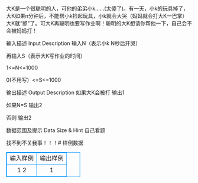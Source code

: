 # 
大K是一个很聪明的人，可他的弟弟小k......(太傻了)。有一天，小k的玩具掉了，大K如果n分钟后，不能帮小k捡起玩具，小k就会大哭（妈妈就会打大K一巴掌）大K就“掺"了。可大K再聪明也要写作业啊！聪明的大K想请你帮他一下，自己会不会被妈妈打！

输入描述 Input Description
输入N（表示小k N秒后开哭）

再输入S（表示大K写作业的时间）

1<=N<=1000

0(不用写）<=S<=1000

输出描述 Output Description
如果大K会被打 输出1

如果N=S   输出2

否则 输出2


数据范围及提示 Data Size & Hint
自己看题

找不到不关我事！！！# 样例数据
<style>
        table,table tr th, table tr td { border:1px solid #0094ff; }
        table { width: 200px; min-height: 25px; line-height: 25px; text-align: center; border-collapse: collapse;}   
    </style>
<table>
	<tr>
		<td>输入样例</td>
		<td>输出样例</td>
	</tr>
<tr><td>1 2</td><td>1</td></tr></table>
